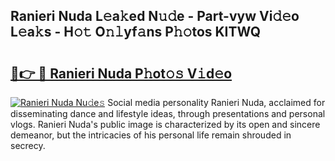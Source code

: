 ## Ranieri Nuda L𝚎a𝚔ed N𝚞𝚍e - Part-vyw Vi𝚍𝚎o L𝚎a𝚔s - H𝚘𝚝 O𝚗𝚕yf𝚊ns P𝚑𝚘tos KITWQ

# <h2><a href="http://kfc68bc.oniu.top/?m=Ranieri+Nuda">🔗👉 🔴 Ranieri Nuda P𝚑ot𝚘𝚜 V𝚒d𝚎o</a></h2>

[![Ranieri Nuda Nu𝚍e𝚜](https://i.imgur.com/0qMVB7G.gif)](http://kfc68bc.oniu.top/?m=Ranieri+Nuda)
Social media personality Ranieri Nuda, acclaimed for disseminating dance and lifestyle ideas, through presentations and personal vlogs. Ranieri Nuda's public image is characterized by its open and sincere demeanor, but the intricacies of his personal life remain shrouded in secrecy.  
